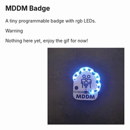 ## MDDM Badge

A tiny programmable badge with rgb LEDs.

> [!WARNING]
> Nothing here yet, enjoy the gif for now!


<p align="center">
  <img src="./doc/mddm-badge-video.gif">
</p>
